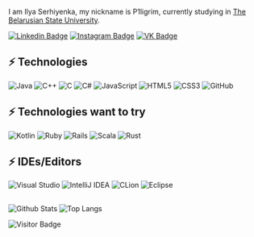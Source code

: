 
I am Ilya Serhiyenka, my nickname is P1ligrim, currently studying in [The Belarusian State University](https://bsu.by/).

[![Linkedin Badge](https://img.shields.io/badge/-ilyaserhiyenka-blue?style=flat-square&logo=Linkedin&logoColor=white&link=https://www.linkedin.com/in/ilyaserhiyenka/)](https://www.linkedin.com/in/ilyaserhiyenka/)
[![Instagram Badge](https://img.shields.io/badge/-ilyshaaaa.s-purple?style=flat-square&logo=instagram&logoColor=white&link=https://instagram.com/ilyshaaaa.s/)](https://www.instagram.com/ilyshaaaa.s/)
[![VK Badge](https://img.shields.io/badge/-alreadydeaddd-darkred?style=flat-square&logo=VK&logoColor=white&link=https://https://vk.com/alreadydeaddd)](https://vk.com/alreadydeaddd)

## ⚡ Technologies

![Java](https://img.shields.io/badge/-java-E34A86?style=flat-square&logo=java)
![C++](https://img.shields.io/badge/-C++-00599C?style=flat-square&logo=c)
![C](https://img.shields.io/badge/c-%2300599C.svg?style=for-the-badge&logo=c&logoColor=white)
![C#](https://img.shields.io/badge/c%23-%23239120.svg?style=for-the-badge&logo=c-sharp&logoColor=white)
![JavaScript](https://img.shields.io/badge/-JavaScript-black?style=flat-square&logo=javascript)
![HTML5](https://img.shields.io/badge/-HTML5-E34F26?style=flat-square&logo=html5&logoColor=white)
![CSS3](https://img.shields.io/badge/-CSS3-1572B6?style=flat-square&logo=css3)
![GitHub](https://img.shields.io/badge/-GitHub-181717?style=flat-square&logo=github)

## ⚡ Technologies want to try

![Kotlin](https://img.shields.io/badge/kotlin-%230095D5.svg?style=for-the-badge&logo=kotlin&logoColor=white)
![Ruby](https://img.shields.io/badge/ruby-%23CC342D.svg?style=for-the-badge&logo=ruby&logoColor=white)
![Rails](https://img.shields.io/badge/rails-%23CC0000.svg?style=for-the-badge&logo=ruby-on-rails&logoColor=white)
![Scala](https://img.shields.io/badge/scala-%23DC322F.svg?style=for-the-badge&logo=scala&logoColor=white)
![Rust](https://img.shields.io/badge/rust-%23000000.svg?style=for-the-badge&logo=rust&logoColor=white)

## ⚡ IDEs/Editors

![Visual Studio](https://img.shields.io/badge/Visual%20Studio-5C2D91.svg?style=for-the-badge&logo=visual-studio&logoColor=white)
![IntelliJ IDEA](https://img.shields.io/badge/IntelliJIDEA-000000.svg?style=for-the-badge&logo=intellij-idea&logoColor=white)
![CLion](https://img.shields.io/badge/CLion-black?style=for-the-badge&logo=clion&logoColor=white)
![Eclipse](https://img.shields.io/badge/Eclipse-FE7A16.svg?style=for-the-badge&logo=Eclipse&logoColor=white)

##
![Github Stats](https://github-readme-stats.vercel.app/api?username=p1l1gr1m&count_private=true&show_icons=true&include_all_commits=true)
![Top Langs](https://github-readme-stats.vercel.app/api/top-langs/?username=p1l1gr1m&hide=TeX&layout=compact)

![Visitor Badge](https://visitor-badge.laobi.icu/badge?page_id=p1l1gr1m.p1l1gr1m)

